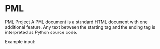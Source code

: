 PML
===
PML Project
A PML document is a standard HTML document with one additional feature. Any text between the starting <pml> tag and the ending </pml> tag is interpreted as Python source code.


Example input:
 

